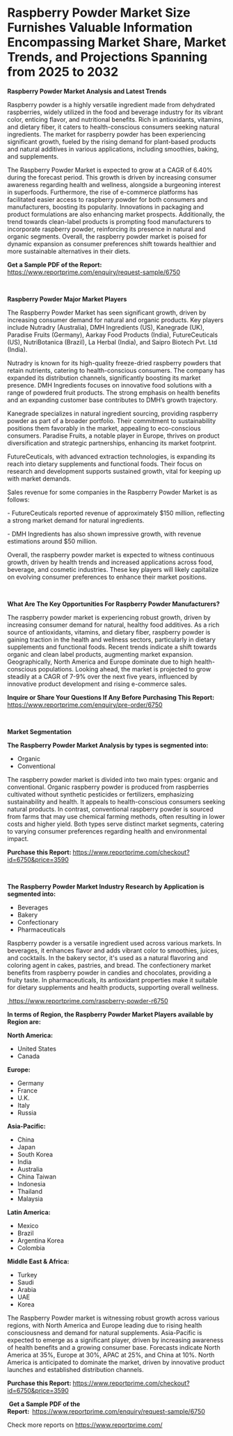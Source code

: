 <p><h1>Raspberry Powder Market Size Furnishes Valuable Information Encompassing Market Share, Market Trends, and Projections Spanning from 2025 to 2032</h1></p><p><strong>Raspberry Powder Market Analysis and Latest Trends</strong></p>
<p><p>Raspberry powder is a highly versatile ingredient made from dehydrated raspberries, widely utilized in the food and beverage industry for its vibrant color, enticing flavor, and nutritional benefits. Rich in antioxidants, vitamins, and dietary fiber, it caters to health-conscious consumers seeking natural ingredients. The market for raspberry powder has been experiencing significant growth, fueled by the rising demand for plant-based products and natural additives in various applications, including smoothies, baking, and supplements.</p><p>The Raspberry Powder Market is expected to grow at a CAGR of 6.40% during the forecast period. This growth is driven by increasing consumer awareness regarding health and wellness, alongside a burgeoning interest in superfoods. Furthermore, the rise of e-commerce platforms has facilitated easier access to raspberry powder for both consumers and manufacturers, boosting its popularity. Innovations in packaging and product formulations are also enhancing market prospects. Additionally, the trend towards clean-label products is prompting food manufacturers to incorporate raspberry powder, reinforcing its presence in natural and organic segments. Overall, the raspberry powder market is poised for dynamic expansion as consumer preferences shift towards healthier and more sustainable alternatives in their diets.</p></p>
<p><strong>Get a Sample PDF of the Report:&nbsp;</strong> <a href="https://www.reportprime.com/enquiry/request-sample/6750?utm_campaign=3518&utm_medium=2&utm_source=Github&utm_content=ia&utm_term=19032025&utm_id=raspberry-powder">https://www.reportprime.com/enquiry/request-sample/6750</a></p>
<p>&nbsp;</p>
<p><strong>Raspberry Powder Major Market Players</strong></p>
<p><p>The Raspberry Powder Market has seen significant growth, driven by increasing consumer demand for natural and organic products. Key players include Nutradry (Australia), DMH Ingredients (US), Kanegrade (UK), Paradise Fruits (Germany), Aarkay Food Products (India), FutureCeuticals (US), NutriBotanica (Brazil), La Herbal (India), and Saipro Biotech Pvt. Ltd (India).</p><p>Nutradry is known for its high-quality freeze-dried raspberry powders that retain nutrients, catering to health-conscious consumers. The company has expanded its distribution channels, significantly boosting its market presence. DMH Ingredients focuses on innovative food solutions with a range of powdered fruit products. The strong emphasis on health benefits and an expanding customer base contributes to DMH’s growth trajectory.</p><p>Kanegrade specializes in natural ingredient sourcing, providing raspberry powder as part of a broader portfolio. Their commitment to sustainability positions them favorably in the market, appealing to eco-conscious consumers. Paradise Fruits, a notable player in Europe, thrives on product diversification and strategic partnerships, enhancing its market footprint.</p><p>FutureCeuticals, with advanced extraction technologies, is expanding its reach into dietary supplements and functional foods. Their focus on research and development supports sustained growth, vital for keeping up with market demands. </p><p>Sales revenue for some companies in the Raspberry Powder Market is as follows:</p><p>- FutureCeuticals reported revenue of approximately $150 million, reflecting a strong market demand for natural ingredients.</p><p>- DMH Ingredients has also shown impressive growth, with revenue estimations around $50 million.</p><p>Overall, the raspberry powder market is expected to witness continuous growth, driven by health trends and increased applications across food, beverage, and cosmetic industries. These key players will likely capitalize on evolving consumer preferences to enhance their market positions.</p></p>
<p>&nbsp;</p>
<p><strong>What Are The Key Opportunities For Raspberry Powder Manufacturers?</strong></p>
<p><p>The raspberry powder market is experiencing robust growth, driven by increasing consumer demand for natural, healthy food additives. As a rich source of antioxidants, vitamins, and dietary fiber, raspberry powder is gaining traction in the health and wellness sectors, particularly in dietary supplements and functional foods. Recent trends indicate a shift towards organic and clean label products, augmenting market expansion. Geographically, North America and Europe dominate due to high health-conscious populations. Looking ahead, the market is projected to grow steadily at a CAGR of 7-9% over the next five years, influenced by innovative product development and rising e-commerce sales.</p></p>
<p><strong>Inquire or Share Your Questions If Any Before Purchasing This Report:</strong> <a href="https://www.reportprime.com/enquiry/pre-order/6750?utm_campaign=3518&utm_medium=2&utm_source=Github&utm_content=ia&utm_term=19032025&utm_id=raspberry-powder">https://www.reportprime.com/enquiry/pre-order/6750</a></p>
<p>&nbsp;</p>
<p><strong>Market Segmentation</strong></p>
<p><strong>The Raspberry Powder Market Analysis by types is segmented into:</strong></p>
<p><ul><li>Organic</li><li>Conventional</li></ul></p>
<p><p>The raspberry powder market is divided into two main types: organic and conventional. Organic raspberry powder is produced from raspberries cultivated without synthetic pesticides or fertilizers, emphasizing sustainability and health. It appeals to health-conscious consumers seeking natural products. In contrast, conventional raspberry powder is sourced from farms that may use chemical farming methods, often resulting in lower costs and higher yield. Both types serve distinct market segments, catering to varying consumer preferences regarding health and environmental impact.</p></p>
<p><strong>Purchase this Report:&nbsp;</strong><a href="https://www.reportprime.com/checkout?id=6750&price=3590&utm_campaign=3518&utm_medium=2&utm_source=Github&utm_content=ia&utm_term=19032025&utm_id=raspberry-powder">https://www.reportprime.com/checkout?id=6750&price=3590</a></p>
<p>&nbsp;</p>
<p><strong>The Raspberry Powder Market Industry Research by Application is segmented into:</strong></p>
<p><ul><li>Beverages</li><li>Bakery</li><li>Confectionary</li><li>Pharmaceuticals</li></ul></p>
<p><p>Raspberry powder is a versatile ingredient used across various markets. In beverages, it enhances flavor and adds vibrant color to smoothies, juices, and cocktails. In the bakery sector, it's used as a natural flavoring and coloring agent in cakes, pastries, and bread. The confectionery market benefits from raspberry powder in candies and chocolates, providing a fruity taste. In pharmaceuticals, its antioxidant properties make it suitable for dietary supplements and health products, supporting overall wellness.</p></p>
<p><a href="https://www.reportprime.com/raspberry-powder-r6750?utm_campaign=3518&utm_medium=2&utm_source=Github&utm_content=ia&utm_term=19032025&utm_id=raspberry-powder">&nbsp;https://www.reportprime.com/raspberry-powder-r6750</a></p>
<p><strong>In terms of Region, the Raspberry Powder Market Players available by Region are:</strong></p>
<p>
    <p> <strong> North America: </strong>
        <ul>
            <li>United States</li>
            <li>Canada</li>
        </ul>
        </p> 
    <p> <strong> Europe: </strong>
        <ul>
            <li>Germany</li>
            <li>France</li>
            <li>U.K.</li>
            <li>Italy</li>
            <li>Russia</li>
        </ul>
        </p> 
    <p> <strong> Asia-Pacific: </strong>
        <ul>
            <li>China</li>
            <li>Japan</li>
            <li>South Korea</li>
            <li>India</li>
            <li>Australia</li>
            <li>China Taiwan</li>
            <li>Indonesia</li>
            <li>Thailand</li>
            <li>Malaysia</li>
        </ul>
        </p> 
    <p> <strong> Latin America: </strong>
        <ul>
            <li>Mexico</li>
            <li>Brazil</li>
            <li>Argentina Korea</li>
            <li>Colombia</li>
        </ul>
        </p> 
    <p> <strong> Middle East & Africa: </strong>
        <ul>
            <li>Turkey</li>
            <li>Saudi</li>
            <li>Arabia</li>
            <li>UAE</li>
            <li>Korea</li>
        </ul>
    </p>
    </p>
<p><p>The Raspberry Powder market is witnessing robust growth across various regions, with North America and Europe leading due to rising health consciousness and demand for natural supplements. Asia-Pacific is expected to emerge as a significant player, driven by increasing awareness of health benefits and a growing consumer base. Forecasts indicate North America at 35%, Europe at 30%, APAC at 25%, and China at 10%. North America is anticipated to dominate the market, driven by innovative product launches and established distribution channels.</p></p>
<p><strong>Purchase this Report: </strong><a href="https://www.reportprime.com/checkout?id=6750&price=3590&utm_campaign=3518&utm_medium=2&utm_source=Github&utm_content=ia&utm_term=19032025&utm_id=raspberry-powder">https://www.reportprime.com/checkout?id=6750&price=3590</a></p>
<p>&nbsp;<strong>Get a Sample PDF of the Report:&nbsp;&nbsp;</strong><a href="https://www.reportprime.com/enquiry/request-sample/6750?utm_campaign=3518&utm_medium=2&utm_source=Github&utm_content=ia&utm_term=19032025&utm_id=raspberry-powder">https://www.reportprime.com/enquiry/request-sample/6750</a></p>
<p><strong></strong></p>
<p>Check more reports on <a href="https://www.reportprime.com/?utm_campaign=3518&utm_medium=2&utm_source=Github&utm_content=ia&utm_term=19032025&utm_id=raspberry-powder">https://www.reportprime.com/</a></p>
